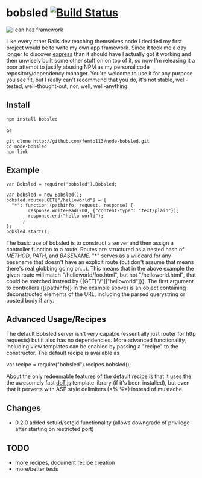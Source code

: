 # bobsled [![Build Status](https://secure.travis-ci.org/femto113/node-bobsled.png)](http://travis-ci.org/femto113/node-bobsled)

![i can haz framework](http://blog.nodejitsu.com/ibm-doesnt-care-about-nodejs-people/framework.png)

Like every other Rails dev teaching themselves node I decided my first project would
be to write my own app framework.  Since it took me a day longer to discover
[express](http://expressjs.com/) than it should have I actually got it working
and then unwisely built some other stuff on on top of it, so now I'm releasing it
a poor attempt to justify abusing NPM as my personal code repository/dependency manager.
You're welcome to use it for any purpose you see fit, but I really can't recommend that
you do, it's not stable, well-tested, well-thought-out, nor, well, well-anything.

## Install

    npm install bobsled

or

    git clone http://github.com/femto113/node-bobsled.git
    cd node-bobsled
    npm link

## Example

    var Bobsled = require("bobsled").Bobsled;

    var bobsled = new Bobsled();
    bobsled.routes.GET["/helloworld"] = {
      "*": function (pathinfo, request, response) {
            response.writeHead(200, {"content-type": "text/plain"});
            response.end("hello world");
          }
    };
    bobsled.start();

The basic use of bobsled is to construct a server and then assign a controller function to
a route.  Routes are structured as a nested hash of _METHOD_, _PATH_, and _BASENAME_.
"*" serves as a wildcard for any basename that doesn't have an explicit route (but
don't assume that means there's real globbing going on...).  This means
that in the above example the given route will match "/helloworld/foo.html",
but not "/helloworld.html", that could be matched instead by {{GET["/"]["helloworld"]}}.
The first argument to controllers ({{pathinfo}} in the example above) is an object containing
deconstructed elements of the URL, including the parsed querystring or posted body if any.

## Advanced Usage/Recipes

The default Bobsled server isn't very capable (essentially just router for http requests)
but it also has no dependencies.  More advanced functionality, including view templates
can be enabled by passing a "recipe" to the constructor.  The default recipe is available
as 

  var recipe = require("bobsled").recipes.bobsled();

About the only redeemable features of the default recipe 
is that it uses the the awesomely fast [doT.js](http://olado.github.com/doT/) template library
(if it's been installed), but even that it perverts with ASP style delimiters (<% %>) instead of
mustache.

## Changes

- 0.2.0 added setuid/setgid functionality (allows downgrade of privilege after starting on restricted port)

## TODO

- more recipes, document recipe creation
- more/better tests
